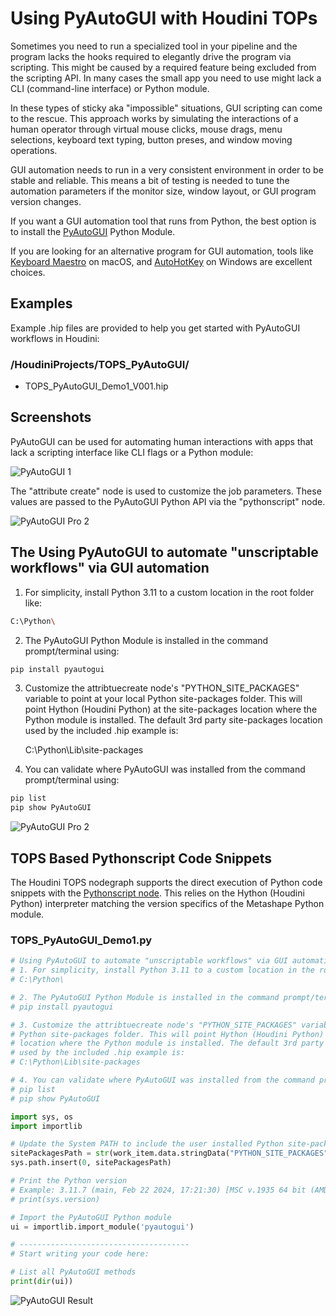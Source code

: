 # Using PyAutoGUI with Houdini TOPs

Sometimes you need to run a specialized tool in your pipeline and the program lacks the hooks required to elegantly drive the program via scripting. This might be caused by a required feature being excluded from the scripting API. In many cases the small app you need to use might lack a CLI (command-line interface) or Python module.

In these types of sticky aka "impossible" situations, GUI scripting can come to the rescue. This approach works by simulating the interactions of a human operator through virtual mouse clicks, mouse drags, menu selections, keyboard text typing, button preses, and window moving operations.

GUI automation needs to run in a very consistent environment in order to be stable and reliable. This means a bit of testing is needed to tune the automation parameters if the monitor size, window layout, or GUI program version changes.

If you want a GUI automation tool that runs from Python, the best option is to install the [PyAutoGUI](https://pyautogui.readthedocs.io/en/latest/) Python Module.

If you are looking for an alternative program for GUI automation, tools like [Keyboard Maestro](https://www.keyboardmaestro.com/main/) on macOS, and [AutoHotKey](https://www.autohotkey.com/) on Windows are excellent choices.

## Examples

Example .hip files are provided to help you get started with PyAutoGUI  workflows in Houdini:

### /HoudiniProjects/TOPS_PyAutoGUI/

- TOPS_PyAutoGUI_Demo1_V001.hip

## Screenshots

PyAutoGUI can be used for automating human interactions with apps that lack a scripting interface like CLI flags or a Python module:

![PyAutoGUI 1](Images/pyautogui.png)

The "attribute create" node is used to customize the job parameters. These values are passed to the PyAutoGUI Python API via the "pythonscript" node.

![PyAutoGUI Pro 2](Images/pyautogui_attributecreate.png)

## The Using PyAutoGUI to automate "unscriptable workflows" via GUI automation

1. For simplicity, install Python 3.11 to a custom location in the root folder like:

```bash
C:\Python\
```

2. The PyAutoGUI Python Module is installed in the command prompt/terminal using:

```bash
pip install pyautogui
```

3. Customize the attribtuecreate node's "PYTHON_SITE_PACKAGES" variable to point at your local Python site-packages folder. This will point Hython (Houdini Python) at the site-packages location where the Python module is installed. The default 3rd party site-packages location used by the included .hip example is:

    C:\Python\Lib\site-packages

4. You can validate where PyAutoGUI was installed from the command prompt/terminal using:

 ```bash
pip list
pip show PyAutoGUI
```

![PyAutoGUI Pro 2](Images/pyautogui_sitepackages.png)

## TOPS Based Pythonscript Code Snippets

The Houdini TOPS nodegraph supports the direct execution of Python code snippets with the [Pythonscript node](https://www.sidefx.com/docs/houdini/nodes/top/pythonscript.html). This relies on the Hython (Houdini Python) interpreter matching the version specifics of the Metashape Python module.

### TOPS_PyAutoGUI_Demo1.py

```python
# Using PyAutoGUI to automate "unscriptable workflows" via GUI automation
# 1. For simplicity, install Python 3.11 to a custom location in the root folder like:
# C:\Python\

# 2. The PyAutoGUI Python Module is installed in the command prompt/terminal using:
# pip install pyautogui

# 3. Customize the attribtuecreate node's "PYTHON_SITE_PACKAGES" variable to point at your local
# Python site-packages folder. This will point Hython (Houdini Python) at the site-packages 
# location where the Python module is installed. The default 3rd party site-packages location 
# used by the included .hip example is:
# C:\Python\Lib\site-packages

# 4. You can validate where PyAutoGUI was installed from the command prompt/terminal using:
# pip list
# pip show PyAutoGUI

import sys, os
import importlib

# Update the System PATH to include the user installed Python site-package folder
sitePackagesPath = str(work_item.data.stringData("PYTHON_SITE_PACKAGES", 0))
sys.path.insert(0, sitePackagesPath)

# Print the Python version
# Example: 3.11.7 (main, Feb 22 2024, 17:21:30) [MSC v.1935 64 bit (AMD64)]
# print(sys.version)

# Import the PyAutoGUI Python module
ui = importlib.import_module('pyautogui')

# --------------------------------------
# Start writing your code here:

# List all PyAutoGUI methods
print(dir(ui))

```

![PyAutoGUI Result](Images/pyautogui_result.png)